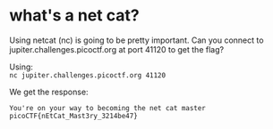 # what's a net cat? 

Using netcat (nc) is going to be pretty important. Can you connect to jupiter.challenges.picoctf.org at port 41120 to get the flag?

Using:  
`nc jupiter.challenges.picoctf.org 41120`

We get the response:  
``` 
You're on your way to becoming the net cat master
picoCTF{nEtCat_Mast3ry_3214be47}
```
